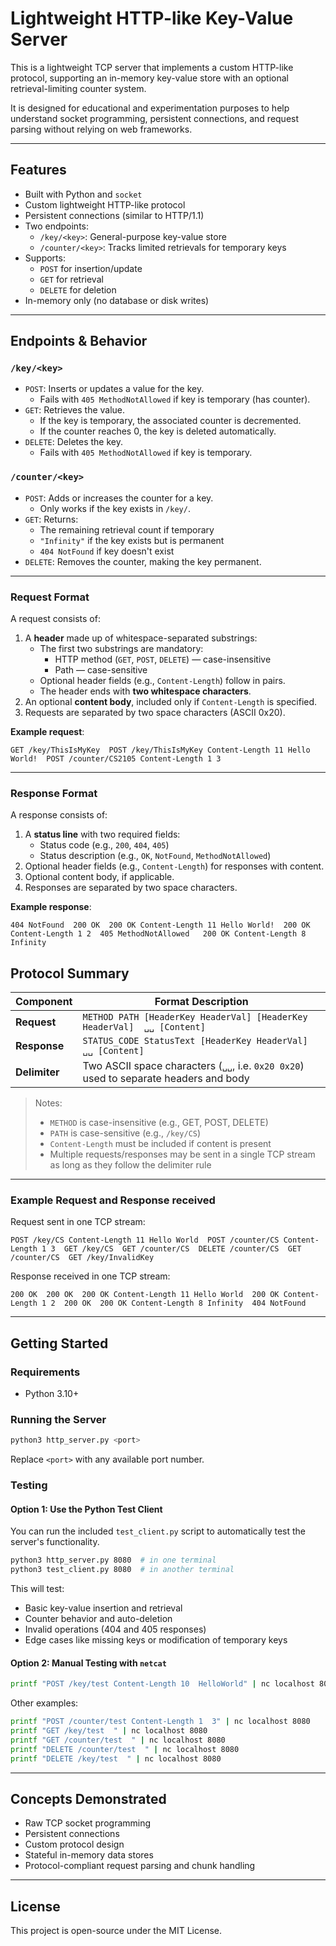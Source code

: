 # Lightweight HTTP-like Key-Value Server

This is a lightweight TCP server that implements a custom HTTP-like protocol, supporting an in-memory key-value store with an optional retrieval-limiting counter system.

It is designed for educational and experimentation purposes to help understand socket programming, persistent connections, and request parsing without relying on web frameworks.

---

## Features

- Built with Python and `socket`
- Custom lightweight HTTP-like protocol
- Persistent connections (similar to HTTP/1.1)
- Two endpoints:
  - `/key/<key>`: General-purpose key-value store
  - `/counter/<key>`: Tracks limited retrievals for temporary keys
- Supports:
  - `POST` for insertion/update
  - `GET` for retrieval
  - `DELETE` for deletion
- In-memory only (no database or disk writes)

---

## Endpoints & Behavior

### `/key/<key>`

- `POST`: Inserts or updates a value for the key.
  - Fails with `405 MethodNotAllowed` if key is temporary (has counter).
- `GET`: Retrieves the value.
  - If the key is temporary, the associated counter is decremented.
  - If the counter reaches 0, the key is deleted automatically.
- `DELETE`: Deletes the key.
  - Fails with `405 MethodNotAllowed` if key is temporary.

### `/counter/<key>`

- `POST`: Adds or increases the counter for a key.
  - Only works if the key exists in `/key/`.
- `GET`: Returns:
  - The remaining retrieval count if temporary
  - `"Infinity"` if the key exists but is permanent
  - `404 NotFound` if key doesn't exist
- `DELETE`: Removes the counter, making the key permanent.

---

### Request Format

A request consists of:

1. A **header** made up of whitespace-separated substrings:
   - The first two substrings are mandatory:
     - HTTP method (`GET`, `POST`, `DELETE`) — case-insensitive
     - Path — case-sensitive
   - Optional header fields (e.g., `Content-Length`) follow in pairs.
   - The header ends with **two whitespace characters**.
2. An optional **content body**, included only if `Content-Length` is specified.
3. Requests are separated by two space characters (ASCII 0x20).

**Example request**:

```
GET /key/ThisIsMyKey  POST /key/ThisIsMyKey Content-Length 11 Hello World!  POST /counter/CS2105 Content-Length 1 3
```

---

### Response Format

A response consists of:

1. A **status line** with two required fields:
   - Status code (e.g., `200`, `404`, `405`)
   - Status description (e.g., `OK`, `NotFound`, `MethodNotAllowed`)
2. Optional header fields (e.g., `Content-Length`) for responses with content.
3. Optional content body, if applicable.
4. Responses are separated by two space characters.

**Example response**:

```
404 NotFound  200 OK  200 OK Content-Length 11 Hello World!  200 OK Content-Length 1 2  405 MethodNotAllowed   200 OK Content-Length 8 Infinity
```

## Protocol Summary

| Component     | Format Description                                                                    |
| ------------- | ------------------------------------------------------------------------------------- |
| **Request**   | `METHOD PATH [HeaderKey HeaderVal] [HeaderKey HeaderVal]  ␣␣ [Content]`               |
| **Response**  | `STATUS_CODE StatusText [HeaderKey HeaderVal]  ␣␣ [Content]`                          |
| **Delimiter** | Two ASCII space characters (`␣␣`, i.e. `0x20 0x20`) used to separate headers and body |

> Notes:
>
> - `METHOD` is case-insensitive (e.g., GET, POST, DELETE)
> - `PATH` is case-sensitive (e.g., `/key/CS`)
> - `Content-Length` must be included if content is present
> - Multiple requests/responses may be sent in a single TCP stream as long as they follow the delimiter rule

---

### Example Request and Response received

Request sent in one TCP stream:

```
POST /key/CS Content-Length 11 Hello World  POST /counter/CS Content-Length 1 3  GET /key/CS  GET /counter/CS  DELETE /counter/CS  GET /counter/CS  GET /key/InvalidKey
```

Response received in one TCP stream:

```
200 OK  200 OK  200 OK Content-Length 11 Hello World  200 OK Content-Length 1 2  200 OK  200 OK Content-Length 8 Infinity  404 NotFound
```

---

## Getting Started

### Requirements

- Python 3.10+

### Running the Server

```bash
python3 http_server.py <port>
```

Replace `<port>` with any available port number.

### Testing

#### Option 1: Use the Python Test Client

You can run the included `test_client.py` script to automatically test the server's functionality.

```bash
python3 http_server.py 8080  # in one terminal
python3 test_client.py 8080  # in another terminal
```

This will test:

- Basic key-value insertion and retrieval
- Counter behavior and auto-deletion
- Invalid operations (404 and 405 responses)
- Edge cases like missing keys or modification of temporary keys

#### Option 2: Manual Testing with `netcat`

```bash
printf "POST /key/test Content-Length 10  HelloWorld" | nc localhost 8080
```

Other examples:

```bash
printf "POST /counter/test Content-Length 1  3" | nc localhost 8080
printf "GET /key/test  " | nc localhost 8080
printf "GET /counter/test  " | nc localhost 8080
printf "DELETE /counter/test  " | nc localhost 8080
printf "DELETE /key/test  " | nc localhost 8080
```

---

## Concepts Demonstrated

- Raw TCP socket programming
- Persistent connections
- Custom protocol design
- Stateful in-memory data stores
- Protocol-compliant request parsing and chunk handling

---

## License

This project is open-source under the MIT License.
